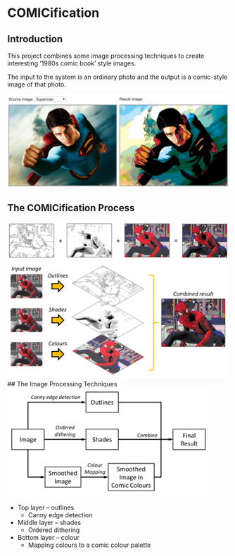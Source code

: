# COMICification

## Introduction

This project combines some image processing techniques to create interesting ‘1980s comic book’ style images.

The input to the system is an ordinary photo and the output is a comic-style image of that photo.
<div align="center">
<img src="./display_images/sourseToResult.png" alt="the process 1" width="600" />
</div>

## The COMICification Process
<div align="center">
<img src="./display_images/the process 1.png" alt="the process 1"  />

<img src="./display_images/the process 2.png" alt="the process 2" width="600" />
</div>
## The Image Processing Techniques

<img src="./display_images/The Process Flow.png" alt="the process 2" style="zoom: 45%;" />

- Top layer – outlines
  - Canny edge detection
- Middle layer – shades
  - Ordered dithering
- Bottom layer – colour
  - Mapping colours to a comic colour palette

